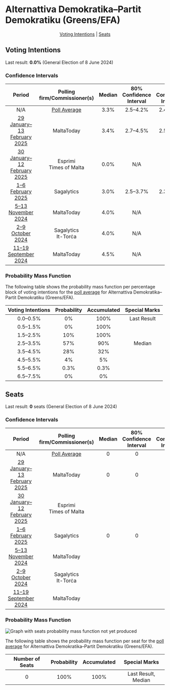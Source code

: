 # Alternattiva Demokratika–Partit Demokratiku (Greens/EFA)

<p align="center"><a href="#voting-intentions">Voting Intentions</a> | <a href="#seats">Seats</a></p>

## Voting Intentions

Last result: **0.0%** (General Election of 8 June 2024)

### Confidence Intervals

| Period     | Polling firm/Commissioner(s) | Median | 80% Confidence Interval | 90% Confidence Interval | 95% Confidence Interval | 99% Confidence Interval |
|:----------:|:----------------:|:-----------:|:-----------------------:|:-----------------------:|:-----------------------:|:-----------------------:|
| N/A | [Poll Average](average.html) | 3.3% | 2.5–4.2% | 2.4–4.5% | 2.2–4.8% | 2.0–5.4% |
| [29 January–13 February 2025](2025-02-13-MaltaToday.html) | MaltaToday | 3.4% | 2.7–4.5% | 2.5–4.8% | 2.3–5.1% | 2.0–5.7% |
| [30 January–12 February 2025](2025-02-12-Esprimi.html) | Esprimi <br> Times of Malta | 0.0% | N/A | N/A | N/A | N/A |
| [1–6 February 2025](2025-02-06-Sagalytics.html) | Sagalytics | 3.0% | 2.5–3.7% | 2.3–3.9% | 2.2–4.1% | 1.9–4.5% |
| [5–13 November 2024](2024-11-13-MaltaToday.html) | MaltaToday | 4.0% | N/A | N/A | N/A | N/A |
| [2–9 October 2024](2024-10-09-Sagalytics.html) | Sagalytics <br> It-Torċa | 4.0% | N/A | N/A | N/A | N/A |
| [11–19 September 2024](2024-09-19-MaltaToday.html) | MaltaToday | 4.5% | N/A | N/A | N/A | N/A |

### Probability Mass Function

The following table shows the probability mass function per percentage block of voting intentions for the [poll average](average.html) for Alternattiva Demokratika–Partit Demokratiku (Greens/EFA).

| Voting Intentions | Probability | Accumulated | Special Marks |
|:-----------------:|:-----------:|:-----------:|:-------------:|
| 0.0–0.5% | 0% | 100% | Last Result |
| 0.5–1.5% | 0% | 100% |  |
| 1.5–2.5% | 10% | 100% |  |
| 2.5–3.5% | 57% | 90% | Median |
| 3.5–4.5% | 28% | 32% |  |
| 4.5–5.5% | 4% | 5% |  |
| 5.5–6.5% | 0.3% | 0.3% |  |
| 6.5–7.5% | 0% | 0% |  |


## Seats

Last result: **0** seats (General Election of 8 June 2024)

### Confidence Intervals

| Period     | Polling firm/Commissioner(s) | Median | 80% Confidence Interval | 90% Confidence Interval | 95% Confidence Interval | 99% Confidence Interval |
|:----------:|:----------------:|:------:|:-----------------------:|:-----------------------:|:-----------------------:|:-----------------------:|
| N/A | [Poll Average](average.html) | 0 | 0 | 0 | 0 | 0 |
| [29 January–13 February 2025](2025-02-13-MaltaToday.html) | MaltaToday | 0 | 0 | 0 | 0 | 0 |
| [30 January–12 February 2025](2025-02-12-Esprimi.html) | Esprimi <br> Times of Malta |  |  |  |  |  |
| [1–6 February 2025](2025-02-06-Sagalytics.html) | Sagalytics | 0 | 0 | 0 | 0 | 0 |
| [5–13 November 2024](2024-11-13-MaltaToday.html) | MaltaToday |  |  |  |  |  |
| [2–9 October 2024](2024-10-09-Sagalytics.html) | Sagalytics <br> It-Torċa |  |  |  |  |  |
| [11–19 September 2024](2024-09-19-MaltaToday.html) | MaltaToday |  |  |  |  |  |

### Probability Mass Function

![Graph with seats probability mass function not yet produced](average-seats-pmf-alternattivademokratika–partitdemokratikugreensefa.png "Seats Probability Mass Function")

The following table shows the probability mass function per seat for the [poll average](average.html) for Alternattiva Demokratika–Partit Demokratiku (Greens/EFA).

| Number of Seats | Probability | Accumulated | Special Marks |
|:---------------:|:-----------:|:-----------:|:-------------:|
| 0 | 100% | 100% | Last Result, Median |


